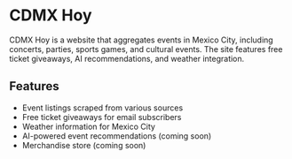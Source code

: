 # CDMX Hoy

CDMX Hoy is a website that aggregates events in Mexico City, including concerts, parties, sports games, and cultural events. The site features free ticket giveaways, AI recommendations, and weather integration.

## Features

- Event listings scraped from various sources
- Free ticket giveaways for email subscribers
- Weather information for Mexico City
- AI-powered event recommendations (coming soon)
- Merchandise store (coming soon)
